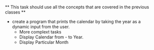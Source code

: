 ** This task should use all the concepts that are covered in the previous classes **
- create a program that prints the calendar by taking the year as a dynamic input from the user.
  - More complext tasks
   - Display Calendar from - to Year.
   - Display Particular Month
